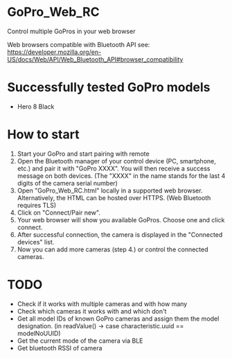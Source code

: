 # GoPro_Web_RC
Control multiple GoPros in your web browser

Web browsers compatible with Bluetooth API see:
https://developer.mozilla.org/en-US/docs/Web/API/Web_Bluetooth_API#browser_compatibility

# Successfully tested GoPro models
- Hero 8 Black

# How to start
1. Start your GoPro and start pairing with remote
2. Open the Bluetooth manager of your control device (PC, smartphone, etc.) and pair it with "GoPro XXXX". You will then receive a success message on both devices. (The "XXXX" in the name stands for the last 4 digits of the camera serial number)
3. Open "GoPro_Web_RC.html" locally in a supported web browser. Alternatively, the HTML can be hosted over HTTPS. (Web Bluetooth requires TLS)
4. Click on "Connect/Pair new".
5. Your web browser will show you available GoPros. Choose one and click connect.
6. After successful connection, the camera is displayed in the "Connected devices" list.
7. Now you can add more cameras (step 4.) or control the connected cameras.

# TODO
- Check if it works with multiple cameras and with how many
- Check which cameras it works with and which don't
- Get all model IDs of known GoPro cameras and assign them the model designation. (in readValue() -> case characteristic.uuid == modelNoUUID)
- Get the current mode of the camera via BLE
- Get bluetooth RSSI of camera
